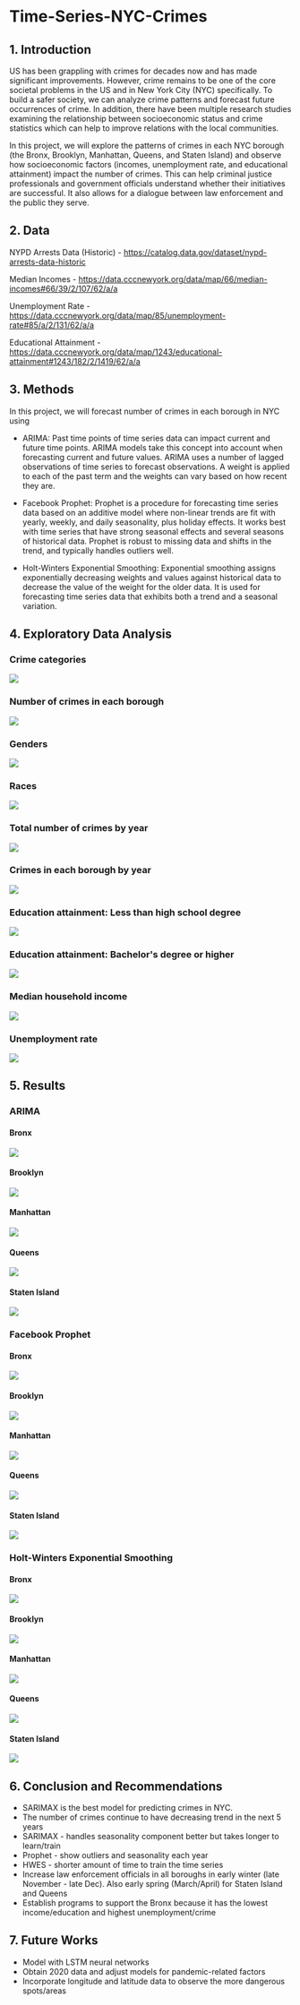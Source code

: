 # Time-Series-NYC-Crimes

## 1. Introduction

US has been grappling with crimes for decades now and has made significant improvements. However, crime remains to be one of the core societal problems in the US and in New York City (NYC) specifically. To build a safer society, we can analyze crime patterns and forecast future occurrences of crime. In addition, there have been multiple research studies examining the relationship between socioeconomic status and crime statistics which can help to improve relations with the local communities.

In this project, we will explore the patterns of crimes in each NYC borough (the Bronx, Brooklyn, Manhattan, Queens, and Staten Island) and observe how socioeconomic factors (incomes, unemployment rate, and educational attainment) impact the number of crimes. This can help criminal justice professionals and government officials understand whether their initiatives are successful. It also allows for a dialogue between law enforcement and the public they serve.

## 2. Data

NYPD Arrests Data (Historic) - https://catalog.data.gov/dataset/nypd-arrests-data-historic

Median Incomes - https://data.cccnewyork.org/data/map/66/median-incomes#66/39/2/107/62/a/a

Unemployment Rate - https://data.cccnewyork.org/data/map/85/unemployment-rate#85/a/2/131/62/a/a

Educational Attainment - https://data.cccnewyork.org/data/map/1243/educational-attainment#1243/182/2/1419/62/a/a

## 3. Methods

In this project, we will forecast number of crimes in each borough in NYC using 
- ARIMA: Past time points of time series data can impact current and future time points. ARIMA models take this concept into account when forecasting current and future values. ARIMA uses a number of lagged observations of time series to forecast observations. A weight is applied to each of the past term and the weights can vary based on how recent they are.

- Facebook Prophet: Prophet is a procedure for forecasting time series data based on an additive model where non-linear trends are fit with yearly, weekly, and daily seasonality, plus holiday effects. It works best with time series that have strong seasonal effects and several seasons of historical data. Prophet is robust to missing data and shifts in the trend, and typically handles outliers well.

- Holt-Winters Exponential Smoothing: Exponential smoothing assigns exponentially decreasing weights and values against historical data to decrease the value of the weight for the older data. It is used for forecasting time series data that exhibits both a trend and a seasonal variation.

## 4. Exploratory Data Analysis

### Crime categories

![](https://raw.githubusercontent.com/helennpham0229/Time-Series-NYC-Crimes/main/images/crime_categories.png)

### Number of crimes in each borough

![](https://raw.githubusercontent.com/helennpham0229/Time-Series-NYC-Crimes/master/images/crimes_by_borough.png)

### Genders

![](https://raw.githubusercontent.com/helennpham0229/Time-Series-NYC-Crimes/master/images/crimes_by_genders.png)

### Races

![](https://raw.githubusercontent.com/helennpham0229/Time-Series-NYC-Crimes/master/images/crimes_by_races.png)

### Total number of crimes by year

![](https://raw.githubusercontent.com/helennpham0229/Time-Series-NYC-Crimes/master/images/crimes_by_year.png)

### Crimes in each borough by year

![](https://raw.githubusercontent.com/helennpham0229/Time-Series-NYC-Crimes/master/images/crimes_by_borough_by_year.png)

### Education attainment: Less than high school degree

![](https://raw.githubusercontent.com/helennpham0229/Time-Series-NYC-Crimes/master/images/less_than_hs.png)

### Education attainment: Bachelor's degree or higher

![](https://raw.githubusercontent.com/helennpham0229/Time-Series-NYC-Crimes/master/images/bach_degree.png)

### Median household income

![](https://raw.githubusercontent.com/helennpham0229/Time-Series-NYC-Crimes/master/images/income.png)

### Unemployment rate

![](https://raw.githubusercontent.com/helennpham0229/Time-Series-NYC-Crimes/master/images/unemployment.png)

## 5. Results
### ARIMA
#### Bronx

![](https://raw.githubusercontent.com/helennpham0229/Time-Series-NYC-Crimes/master/images/sarimax_bronx.png)

#### Brooklyn
![](https://raw.githubusercontent.com/helennpham0229/Time-Series-NYC-Crimes/master/images/sarimax_brooklyn.png)

#### Manhattan

![](https://raw.githubusercontent.com/helennpham0229/Time-Series-NYC-Crimes/master/images/sarimax_manhattan.png)

#### Queens

![](https://raw.githubusercontent.com/helennpham0229/Time-Series-NYC-Crimes/master/images/sarimax_queens.png)

#### Staten Island

![](https://raw.githubusercontent.com/helennpham0229/Time-Series-NYC-Crimes/master/images/sarimax_staten.png)

### Facebook Prophet
#### Bronx

![](https://raw.githubusercontent.com/helennpham0229/Time-Series-NYC-Crimes/master/images/prophet_bronx.png)

#### Brooklyn

![](https://raw.githubusercontent.com/helennpham0229/Time-Series-NYC-Crimes/master/images/prophet_brooklyn.png)

#### Manhattan

![](https://raw.githubusercontent.com/helennpham0229/Time-Series-NYC-Crimes/master/images/prophet_manhattan.png)

#### Queens

![](https://raw.githubusercontent.com/helennpham0229/Time-Series-NYC-Crimes/master/images/prophet_queens.png)

#### Staten Island

![](https://raw.githubusercontent.com/helennpham0229/Time-Series-NYC-Crimes/master/images/prophet_staten.png)

### Holt-Winters Exponential Smoothing
#### Bronx

![](https://raw.githubusercontent.com/helennpham0229/Time-Series-NYC-Crimes/master/images/hwes_bronx.png)

#### Brooklyn

![](https://raw.githubusercontent.com/helennpham0229/Time-Series-NYC-Crimes/master/images/hwes_brooklyn.png)

#### Manhattan

![](https://raw.githubusercontent.com/helennpham0229/Time-Series-NYC-Crimes/master/images/hwes_manhattan.png)

#### Queens

![](https://raw.githubusercontent.com/helennpham0229/Time-Series-NYC-Crimes/master/images/hwes_queens.png)

#### Staten Island

![](https://raw.githubusercontent.com/helennpham0229/Time-Series-NYC-Crimes/master/images/hwes_staten.png)

## 6. Conclusion and Recommendations
- SARIMAX is the best model for predicting crimes in NYC.
- The number of crimes continue to have decreasing trend in the next 5 years
- SARIMAX - handles seasonality component better but takes longer to learn/train
- Prophet - show outliers and seasonality each year
- HWES - shorter amount of time to train the time series
- Increase law enforcement officials in all boroughs in early winter (late November - late Dec). Also early spring (March/April) for Staten Island and Queens
- Establish programs to support the Bronx because it has the lowest income/education and highest unemployment/crime


## 7. Future Works
- Model with LSTM neural networks
- Obtain 2020 data and adjust models for pandemic-related factors
- Incorporate longitude and latitude data to observe the more dangerous spots/areas
